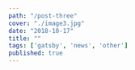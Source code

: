 ```yaml
---
path: "/post-three"
cover: "./image3.jpg"
date: "2018-10-17"
title: ""
tags: ['gatsby', 'news', 'other']
published: true
---
```

